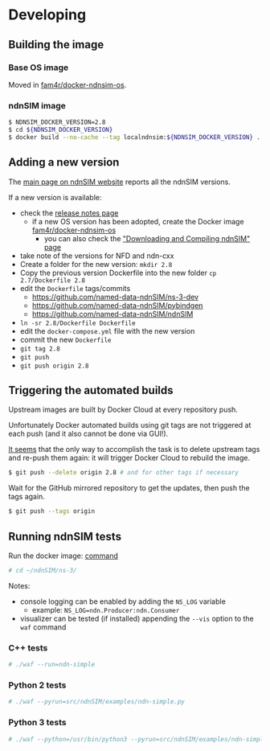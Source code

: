 # Developing

## Building the image

### Base OS image

Moved in [fam4r/docker-ndnsim-os](https://github.com/fam4r/docker-ndnsim-os/blob/master/DEVELOPING.md).

### ndnSIM image

```bash
$ NDNSIM_DOCKER_VERSION=2.8
$ cd ${NDNSIM_DOCKER_VERSION}
$ docker build --no-cache --tag localndnsim:${NDNSIM_DOCKER_VERSION} .
```

## Adding a new version

The [main page on ndnSIM website](https://ndnsim.net/current/) reports all the ndnSIM versions.

If a new version is available:
- check the [release notes page](https://ndnsim.net/current/RELEASE_NOTES.html)
  - if a new OS version has been adopted, create the Docker image [fam4r/docker-ndnsim-os](https://github.com/fam4r/docker-ndnsim-os/blob/master/DEVELOPING.md)
    - you can also check the ["Downloading and Compiling ndnSIM" page](https://ndnsim.net/current/getting-started.html)
- take note of the versions for NFD and ndn-cxx
- Create a folder for the new version: `mkdir 2.8`
- Copy the previous version Dockerfile into the new folder `cp 2.7/Dockerfile 2.8`
- edit the `Dockerfile` tags/commits
  - https://github.com/named-data-ndnSIM/ns-3-dev
  - https://github.com/named-data-ndnSIM/pybindgen
  - https://github.com/named-data-ndnSIM/ndnSIM
- `ln -sr 2.8/Dockerfile Dockerfile`
- edit the `docker-compose.yml` file with the new version
- commit the new `Dockerfile`
- `git tag 2.8`
- `git push`
- `git push origin 2.8`

## Triggering the automated builds

Upstream images are built by Docker Cloud at every repository push.

Unfortunately Docker automated builds using git tags are not triggered at each push (and it also cannot be done via GUI!).

[It seems](https://github.com/docker/hub-feedback/issues/620) that the only way to accomplish the task is to delete upstream tags and re-push them again: it will trigger Docker Cloud to rebuild the image.

```bash
$ git push --delete origin 2.8 # and for other tags if necessary
```

Wait for the GitHub mirrored repository to get the updates, then push the tags again.

```bash
$ git push --tags origin
```

## Running ndnSIM tests

Run the docker image: [command](./README.md#docker)

```bash
# cd ~/ndnSIM/ns-3/
```

Notes:
- console logging can be enabled by adding the `NS_LOG` variable
  - example: `NS_LOG=ndn.Producer:ndn.Consumer`
- visualizer can be tested (if installed) appending the `--vis` option to the
  `waf` command

### C++ tests

```bash
# ./waf --run=ndn-simple
```

### Python 2 tests
```bash
# ./waf --pyrun=src/ndnSIM/examples/ndn-simple.py
```

### Python 3 tests

```bash
# ./waf --python=/usr/bin/python3 --pyrun=src/ndnSIM/examples/ndn-simple.py
```
